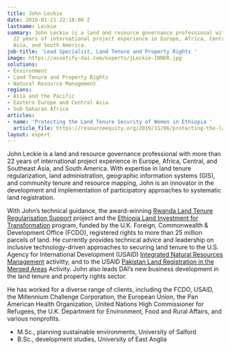 ```yaml
---
title: John Leckie
date: 2016-01-21 22:18:00 Z
lastname: Leckie
summary: John Leckie is a land and resource governance professional with more than
  22 years of international project experience in Europe, Africa, Central, and Southeast
  Asia, and South America.
job-title: 'Lead Specialist, Land Tenure and Property Rights '
image: https://assetify-dai.com/experts/jLeckie-INNER.jpg
solutions:
- Environment
- Land Tenure and Property Rights
- Natural Resource Management
regions:
- Asia and the Pacific
- Eastern Europe and Central Asia
- Sub-Saharan Africa
articles:
- name: 'Protecting the Land Tenure Security of Women in Ethiopia '
  article_file: https://resourceequity.org/2019/11/06/protecting-the-land-tenure-security-of-women-in-ethiopia/
layout: expert
---
```


John Leckie is a land and resource governance professional with more than 22 years of international project experience in Europe, Africa, Central, and Southeast Asia, and South America. With expertise in land tenure regularization, land administration, geographic information systems (GIS), and community tenure and resource mapping, John is an innovator in the development and implementation of participatory approaches to systematic land registration.  

With John’s technical guidance, the award-winning [Rwanda Land Tenure Regularisation Support](https://www.dai.com/our-work/projects/rwanda-support-land-tenure-regularisation) project and the [Ethiopia Land Investment for Transformation](https://www.dai.com/our-work/projects/ethiopia-land-investment-transformation-lift) program, funded by the U.K. Foreign, Commonwealth & Development Office (FCDO), registered rights to more than 25 million parcels of land. He currently provides technical advice and leadership on inclusive technology-driven approaches to securing land tenure to the U.S. Agency for International Development (USAID) [Integrated Natural Resources Management](https://www.dai.com/our-work/projects/worldwide-integrated-natural-resource-management-inrm) activitty, and to the USAID [Pakistan Land Registration in the Merged Areas](https://www.dai.com/our-work/projects/pakistan-land-registration-in-merged-areas-lrma-activity) Activity. John also leads DAI’s new business development in the land tenure and property rights sector. 

He has worked for a diverse range of clients, including the FCDO, USAID,  the Millennium Challenge Corporation, the European Union, the Pan American Health Organization, United Nations High Commissioner for Refugees, the U.K. Department for Environment, Food and Rural Affairs, and various nonprofits. 
 
* M.Sc., planning sustainable environments, University of Salford
* B.Sc., development studies, University of East Anglia